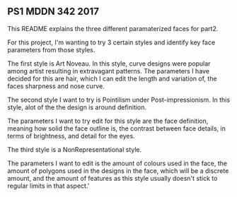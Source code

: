 ## PS1 MDDN 342 2017

This README explains the three different paramaterized faces for part2. 

For this project, I'm wanting to try 3 certain styles and identify key face parameters from those styles.

The first style is Art Noveau. In this style, curve designs were popular among artist resulting in extravagant patterns.
The parameters I have decided for this are hair, which I can edit the length and variation of, the faces sharpness and nose curve.


The second style I want to try is Pointilism under Post-impressionism. In this style, alot of the the design is around definition. 

The parameters I want to try edit for this style are the face definition, meaning how solid the face outline is, the contrast between face details, in terms of brightness, and detail for the eyes.

The third style is a NonRepresentational style.

The parameters I want to edit is the amount of colours used in the face, the amount of polygons used in the designs in the face, which will be a discrete amount, and the amount of features as this style usually doesn't stick to regular limits in that aspect.'
